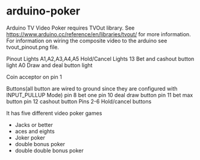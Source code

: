 # arduino-poker
Arduino TV Video Poker requires TVOut library. See https://www.arduino.cc/reference/en/libraries/tvout/ for more information.
For information on wiring the composite video to the arduino see tvout_pinout.png file.

Pinout
Lights
A1,A2,A3,A4,A5 Hold/Cancel Lights
13 Bet and cashout button light
A0 Draw and deal button light

Coin acceptor on pin 1

Buttons(all button are wired to ground since they are configured with INPUT_PULLUP Mode)
pin 8 bet one
pin 10 deal draw button
pin 11 bet max button
pin 12 cashout button
Pins 2-6 Hold/cancel buttons

It has five different video poker games
* Jacks or better
* aces and eights
* Joker poker
* double bonus poker
* double double bonus poker

